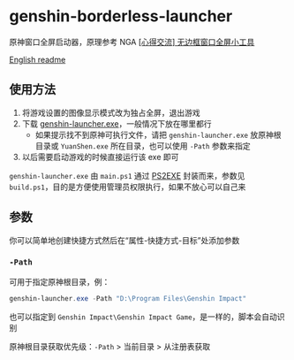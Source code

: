 # genshin-borderless-launcher

原神窗口全屏启动器，原理参考 NGA [[心得交流] 无边框窗口全屏小工具](https://bbs.nga.cn/read.php?tid=23375756)

[English readme](README-EN.md)

## 使用方法

1. 将游戏设置的图像显示模式改为独占全屏，退出游戏
2. 下载 [genshin-launcher.exe](https://github.com/Tsuk1ko/genshin-borderless-launcher/releases/latest/download/genshin-launcher.exe)，一般情况下放在哪里都行  
   - 如果提示找不到原神可执行文件，请把 `genshin-launcher.exe` 放原神根目录或 `YuanShen.exe` 所在目录，也可以使用 `-Path` 参数来指定
3. 以后需要启动游戏的时候直接运行该 exe 即可

`genshin-launcher.exe` 由 `main.ps1` 通过 [PS2EXE](https://github.com/MScholtes/TechNet-Gallery/tree/master/PS2EXE-GUI) 封装而来，参数见 `build.ps1`，目的是方便使用管理员权限执行，如果不放心可以自己来

## 参数

你可以简单地创建快捷方式然后在“属性-快捷方式-目标”处添加参数

### `-Path`

可用于指定原神根目录，例：

```powershell
genshin-launcher.exe -Path "D:\Program Files\Genshin Impact"
```

也可以指定到 `Genshin Impact\Genshin Impact Game`，是一样的，脚本会自动识别

原神根目录获取优先级：`-Path` > 当前目录 > 从注册表获取
